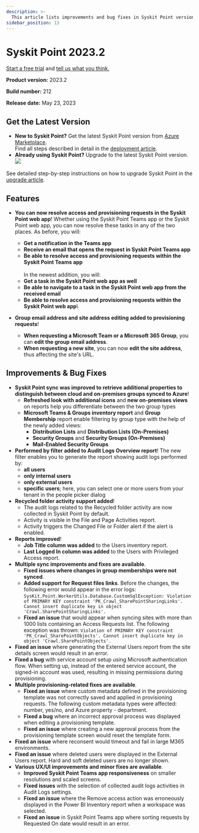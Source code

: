 ```yaml
---
description: >-
  This article lists improvements and bug fixes in Syskit Point version 2023.2
sidebar_position: 13
---
```


# Syskit Point 2023.2

[Start a free trial](https://www.syskit.com/products/point/free-trial/) and [tell us what you think.](https://www.syskit.com/company/contact-us/)

**Product version:** 2023.2

**Build number:** 212

**Release date:** May 23, 2023

## Get the Latest Version

* **New to Syskit Point?** Get the latest Syskit Point version from [Azure Marketplace](https://azuremarketplace.microsoft.com/en-us/marketplace/apps/syskitltd.syskit\_point).\
  Find all steps described in detail in the [deployment article](../../set-up-point-enterprise/deployment/deploy-syskit-point.md).
* **Already using Syskit Point?** Upgrade to the latest Syskit Point version.\
  [![](https://aka.ms/deploytoazurebutton)](https://portal.azure.com/#create/Microsoft.Template/uri/https%3A%2F%2Fsyskitassetsstorage.blob.core.windows.net%2Fpoint%2FARMTemplates%2FPointUpdateDeploy%2FPointUpdateTemplate.json)

See detailed step-by-step instructions on how to upgrade Syskit Point in the [upgrade article](../../set-up-point-enterprise/deployment/upgrade-syskit-point.md).

## Features

* **You can now resolve access and provisioning requests in the Syskit Point web app**! Whether using the Syskit Point Teams app or the Syskit Point web app, you can now resolve these tasks in any of the two places. As before, you will:
  * **Get a notification in the Teams app**
  * **Receive an email that opens the request in Syskit Point Teams app**
  * **Be able to resolve access and provisioning requests within the Syskit Point Teams app**\
    \
    In the newest addition, you will:&#x20;
  * **Get a task in the Syskit Point web app as well**
  * **Be able to navigate to a task in the Syskit Point web app from the received email**
  * **Be able to resolve access and provisioning requests within the Syskit Point web app**\

* **Group email address and site address editing added to provisioning requests**!
  * **When requesting a Microsoft Team or a Microsoft 365 Group**, you can **edit the group email address**.
  * **When requesting a new site**, you can now **edit the site address**, thus affecting the site's URL.

## Improvements & Bug Fixes

* **Syskit Point sync was improved to retrieve additional properties to distinguish between cloud and on-premises groups synced to Azure**!
  * **Refreshed look with additional icons** and **new on-premises views** on reports help you differentiate between the two group types
  * **Microsoft Teams & Groups inventory report** and **Group Membership** report enable filtering by group type with the help of the newly added views:
    * **Distribution Lists** and **Distribution Lists (On-Premises)**
    * **Security Groups** and **Security Groups (On-Premises)**
    * **Mail-Enabled Security Groups**
* **Performed by filter added to Audit Logs Overview report**! The new filter enables you to generate the report showing audit logs performed by:
  * **all users**
  * **only internal users**
  * **only external users**
  * **specific users**; here, you can select one or more users from your tenant in the people picker dialog
* **Recycled folder activity support added**!
  * The audit logs related to the Recycled folder activity are now collected in Syskit Point by default.
  * Activity is visible in the File and Page Activities report.
  * Activity triggers the Changed File or Folder alert if the alert is enabled.
* **Reports improved**!
  * **Job Title column was added** to the Users inventory report.
  * **Last Logged In column was added** to the Users with Privileged Access report.
* **Multiple sync improvements and fixes are available**.
  * **Fixed issues where changes in group memberships were not synced**.
  * **Added support for Request files links**. Before the changes, the following error would appear in the error logs: `SysKit.Point.WorkerUtils.Database.CustomSqlException: Violation of PRIMARY KEY constraint 'PK_Crawl_SharePointSharingLinks'. Cannot insert duplicate key in object 'Crawl.SharePointSharingLinks'.`
  * **Fixed an issue** that would appear when syncing sites with more than 1000 lists containing an Access Requests list. The following exception was thrown: `Violation of PRIMARY KEY constraint 'PK_Crawl_SharePointObjects'. Cannot insert duplicate key in object 'Crawl.SharePointObjects'.`
* **Fixed an issue** where generating the External Users report from the site details screen would result in an error.
* **Fixed a bug** with service account setup using Microsoft authentication flow. When setting up, instead of the entered service account, the signed-in account was used, resulting in missing permissions during provisioning.
* **Multiple provisioning-related fixes are available**.
  * **Fixed an issue** where custom metadata defined in the provisioning template was not correctly saved and applied in provisioning requests. The following custom metadata types were affected: number, yes/no, and Azure property - department.
  * **Fixed a bug** where an incorrect approval process was displayed when editing a provisioning template.
  * **Fixed an issue** where creating a new approval process from the provisioning template screen would reset the template form.
* **Fixed an issue** where reconsent would timeout and fail in large M365 environments.
* **Fixed an issue** where deleted users were displayed in the External Users report. Hard and soft deleted users are no longer shown.
* **Various UX/UI improvements and minor fixes are available**.
  * **Improved Syskit Point Teams app responsiveness** on smaller resolutions and scaled screens.
  * **Fixed issues** with the selection of collected audit logs activities in Audit Logs settings.
  * **Fixed an issue** where the Remove access action was erroneously displayed in the Power BI Inventory report when a workspace was selected.
  * **Fixed an issue** in Syskit Point Teams app where sorting requests by Requested On date would result in an error.
